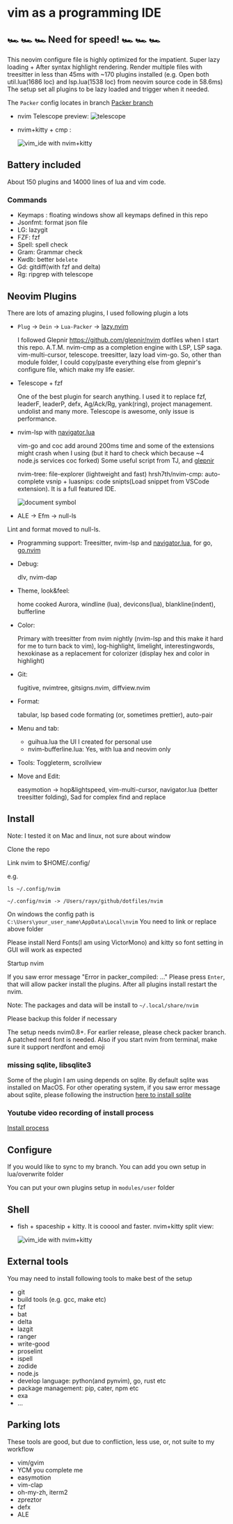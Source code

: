 # vim as a programming IDE

## 🏎 🏎 🏎 Need for speed! 🏎 🏎 🏎

This neovim configure file is highly optimized for the impatient. Super lazy loading + After syntax highlight rendering. Render multiple files with treesitter in less than 45ms with ~170 plugins installed
(e.g. Open both util.lua(1686 loc) and lsp.lua(1538 loc) from neovim source code in 58.6ms)
The setup set all plugins to be lazy loaded and trigger when it needed.

The `Packer` config locates in branch [Packer branch](https://github.com/ray-x/nvim/tree/packer)

- nvim Telescope preview:
  ![telescope](https://user-images.githubusercontent.com/1681295/214219526-dfb3cd22-7b67-475b-9294-914590d2913b.jpg)

- nvim+kitty + cmp :

  ![vim_ide with
nvim+kitty](https://user-images.githubusercontent.com/1681295/109258178-db2e6d80-784d-11eb-9cef-8b1cc6435e01.png?raw=true)

## Battery included

About 150 plugins and 14000 lines of lua and vim code.

### Commands

- Keymaps : floating windows show all keymaps defined in this repo
- Jsonfmt: format json file
- LG: lazygit
- FZF: fzf
- Spell: spell check
- Gram: Grammar check
- Kwdb: better `bdelete`
- Gd: gitdiff(with fzf and delta)
- Rg: ripgrep with telescope

## Neovim Plugins

There are lots of amazing plugins,
I used following plugin a lots

- `Plug` -> `Dein` -> `Lua-Packer` -> [lazy.nvim](https://github.com/folke/lazy.nvim)

  I followed Glepnir https://github.com/glepnir/nvim dotfiles when I start this repo. 
  A.T.M. nvim-cmp as a completion engine with LSP, LSP saga. vim-multi-cursor, telescope. treesitter,
  lazy load vim-go. So, other than module folder, I could copy/paste everything else from glepnir's configure file,
  which make my life easier.

- Telescope + fzf

  One of the best plugin for search anything. I used it to replace fzf, leaderF, leaderP, defx, Ag/Ack/Rg, yank(ring), project management. undolist and many more. Telescope is awesome, only issue is performance.

- nvim-lsp with [navigator.lua](https://github.com/ray-x/navigator.lua)

  vim-go and coc add around 200ms time and some of the extensions
  might crash when I using (but it hard to check which because ~4 node.js services coc forked)
  Some useful script from TJ, and [glepnir](https://github.com/glepnir)

  nvim-tree: file-explorer (lightweight and fast)
  hrsh7th/nvim-cmp: auto-complete
  vsnip + luasnips: code snipts(Load snippet from VSCode extension). It is a full featured IDE.

  ![document symbol](https://github.com/ray-x/files/blob/master/img/navigator/doc_symbol.gif?raw=true)

- ALE -> Efm -> null-ls

Lint and format moved to null-ls.

- Programming support:
  Treesitter, nvim-lsp and [navigator.lua](https://github.com/ray-x/navigator.lua), for go, [go.nvim](https://github.com/ray-x/go.nvim)

- Debug:

  dlv, nvim-dap

- Theme, look&feel:

  home cooked Aurora, windline (lua), devicons(lua), blankline(indent), bufferline

- Color:

  Primary with treesitter from nvim nightly (nvim-lsp and this make it hard for me to turn back to vim), log-highlight, limelight, interestingwords,
  hexokinase as a replacement for colorizer (display hex and color in highlight)

- Git:

  fugitive, nvimtree, gitsigns.nvim, diffview.nvim

- Format:

  tabular, lsp based code formating (or, sometimes prettier), auto-pair

- Menu and tab:

  - guihua.lua the UI I created for personal use
  - nvim-bufferline.lua: Yes, with lua and neovim only

- Tools: Toggleterm, scrollview

- Move and Edit:

  easymotion -> hop&lightspeed, vim-multi-cursor, navigator.lua (better treesitter folding), Sad for complex find and replace

## Install

Note: I tested it on Mac and linux, not sure about window

Clone the repo

Link nvim to $HOME/.config/

e.g.

```
ls ~/.config/nvim

~/.config/nvim -> /Users/rayx/github/dotfiles/nvim

```

On windows the config path is
`C:\Users\your_user_name\AppData\Local\nvim`
You need to link or replace above folder

Please install Nerd Fonts(I am using VictorMono) and kitty so font setting in GUI will work as expected

Startup nvim

If you saw error message "Error in packer_compiled: ..." Please press `Enter`, that will allow packer install the plugins.
After all plugins install restart the nvim.

Note:
The packages and data will be install to
`~/.local/share/nvim`

Please backup this folder if necessary

The setup needs nvim0.8+. For earlier release, please check packer branch. A patched nerd font is needed. Also if you start nvim from terminal,
make sure it support nerdfont and emoji

### missing sqlite, libsqlite3

Some of the plugin I am using depends on sqlite.
By default sqlite was installed on MacOS. For other operating system, if you saw error message about sqlite, please
following the instruction [here to install sqlite](https://github.com/kkharji/sqlite.lua#windows)

### Youtube video recording of install process

[Install process](https://youtu.be/5XB28yocmuw)

## Configure

If you would like to sync to my branch. You can add you own setup in lua/overwrite folder

You can put your own plugins setup in `modules/user` folder

## Shell

- fish + spaceship + kitty. It is cooool and faster.
  nvim+kitty split view:

  ![vim_ide with nvim+kitty](https://github.com/ray-x/dotfiles/blob/master/img/kitty.jpg)

## External tools

You may need to install following tools to make best of the setup

- git
- build tools (e.g. gcc, make etc)
- fzf
- bat
- delta
- lazgit
- ranger
- write-good
- proselint
- ispell
- zodide
- node.js
- develop language: python(and pynvim), go, rust etc
- package management: pip, cater, npm etc
- exa
- ...

## Parking lots

These tools are good, but due to confliction, less use, or, not suite to my workflow

- vim/gvim
- YCM you complete me
- easymotion
- vim-clap
- oh-my-zh, iterm2
- zpreztor
- defx
- ALE
